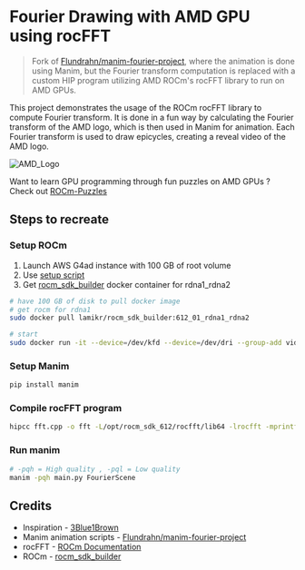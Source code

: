 # Fourier Drawing with AMD GPU using rocFFT

> Fork of [Flundrahn/manim-fourier-project](https://github.com/Flundrahn/manim-fourier-project), where the animation is done using Manim, but the Fourier transform computation is replaced with a custom HIP program utilizing AMD ROCm's rocFFT library to run on AMD GPUs.

This project demonstrates the usage of the ROCm rocFFT library to compute Fourier transform. It is done in a fun way by calculating the Fourier transform of the AMD logo, which is then used in Manim for animation. Each Fourier transform is used to draw epicycles, creating a reveal video of the AMD logo. 


![AMD_Logo](output/AMDFourier.gif)

Want to learn GPU programming through fun puzzles on AMD GPUs ? Check out [ROCm-Puzzles](https://github.com/naveenrajm7/ROCm-Puzzles)

## Steps to recreate

### Setup ROCm

1. Launch AWS G4ad instance with 100 GB of root volume
2. Use [setup script](aws-setup.sh)
3. Get [rocm_sdk_builder](https://github.com/lamikr/rocm_sdk_builder) docker container for rdna1_rdna2

```bash
# have 100 GB of disk to pull docker image
# get rocm for rdna1 
sudo docker pull lamikr/rocm_sdk_builder:612_01_rdna1_rdna2

# start
sudo docker run -it --device=/dev/kfd --device=/dev/dri --group-add video docker.io/lamikr/rocm_sdk_builder:612_01_rdna1_rdna2 bash
```

### Setup Manim

```bash
pip install manim
```

### Compile rocFFT program  

```bash
hipcc fft.cpp -o fft -L/opt/rocm_sdk_612/rocfft/lib64 -lrocfft -mprintf-kind=buffered
```

### Run manim 

```bash
# -pqh = High quality , -pql = Low quality  
manim -pqh main.py FourierScene
```


## Credits

* Inspiration - [3Blue1Brown](https://www.youtube.com/watch?v=r6sGWTCMz2k)
* Manim animation scripts - [Flundrahn/manim-fourier-project](https://github.com/Flundrahn/manim-fourier-project)
* rocFFT - [ROCm Documentation](https://rocm.docs.amd.com/projects/rocFFT/en/latest/how-to/working-with-rocfft.html)
* ROCm - [rocm_sdk_builder](https://github.com/lamikr/rocm_sdk_builder)
